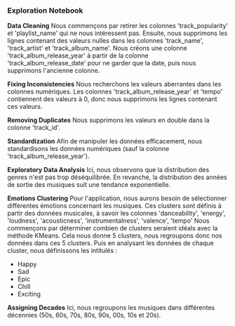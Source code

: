 ### Exploration Notebook
**Data Cleaning**
Nous commençons par retirer les colonnes 'track_popularity' et 'playlist_name' qui ne nous intéressent pas.
Ensuite, nous supprimons les lignes contenant des valeurs nulles dans les colonnes 'track_name', 'track_artist' et 'track_album_name'.
Nous créons une colonne 'track_album_release_year' à partir de la colonne 'track_album_release_date' pour ne garder que la date, puis nous supprimons l'ancienne colonne.

**Fixing Inconsistencies**
Nous recherchons les valeurs aberrantes dans les colonnes numériques.
Les colonnes 'track_album_release_year' et 'tempo' contiennent des valeurs à 0, donc nous supprimons les lignes contenant ces valeurs.

**Removing Duplicates**
Nous supprimons les valeurs en double dans la colonne 'track_id'.

**Standardization**
Afin de manipuler les données efficacement, nous standardisons les données numériques (sauf la colonne 'track_album_release_year').

**Exploratory Data Analysis**
Ici, nous observons que la distribution des genres n'est pas trop déséquilibrée.
En revanche, la distribution des années de sortie des musiques suit une tendance exponentielle.  

**Emotions Clustering**
Pour l'application, nous aurons besoin de sélectionner différentes émotions concernant les musiques.
Ces clusters sont définis à partir des données musicales, à savoir les colonnes 'danceability', 'energy', 'loudness', 'acousticness', 'instrumentalness', 'valence', 'tempo'
Nous commençons par déterminer combien de clusters seraient idéals avec la méthode KMeans.
Cela nous donne 5 clusters, nous regroupons donc nos données dans ces 5 clusters.
Puis en analysant les données de chaque cluster, nous définissons les intitulés :
- Happy
- Sad
- Epic
- Chill
- Exciting

**Assigning Decades**
Ici, nous regroupons les musiques dans différentes décennies (50s, 60s, 70s, 80s, 90s, 00s, 10s et 20s).